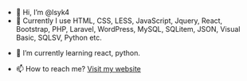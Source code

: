 - 👋 Hi, I’m @lsyk4
- 🧙 Currently I use HTML, CSS, LESS, JavaScript, Jquery, React, Bootstrap, PHP, Laravel, WordPress, MySQL, SQLitem, JSON, Visual Basic, SQLSV, Python etc.
<!-- 👀 I’m interested in ... -->
- 🌱 I’m currently learning react, python.
<!-- 💞️ I’m looking to collaborate on ... -->
- 📫 How to reach me? [Visit my website](https://lsyk4.com/)

<!---
lsyk4/lsyk4 is a ✨ special ✨ repository because its `README.md` (this file) appears on your GitHub profile.
You can click the Preview link to take a look at your changes.
--->

